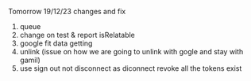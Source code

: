Tomorrow 19/12/23 changes and fix

1. queue
2. change on test & report isRelatable
3. google fit data getting
4. unlink (issue on how we are going to unlink with gogle and stay with gamil)
5. use sign out not disconnect as diconnect revoke all the tokens exist
